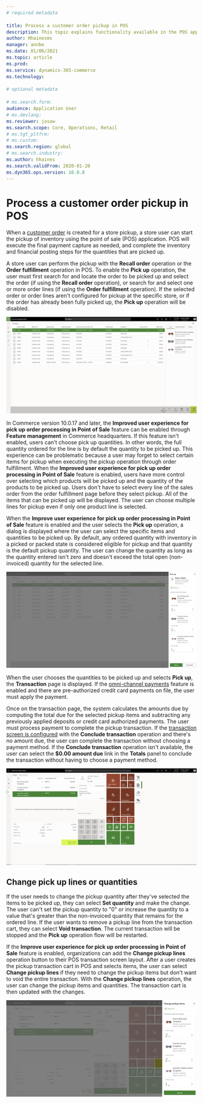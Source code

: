 ```yaml
---
# required metadata

title: Process a customer order pickup in POS
description: This topic explains functionality available in the POS application for processing a customer order pickup.
author: Hhainesms
manager: annbe
ms.date: 01/06/2021
ms.topic: article
ms.prod:
ms.service: dynamics-365-commerce
ms.technology: 

# optional metadata

# ms.search.form:
audience: Application User
# ms.devlang: 
ms.reviewer: josaw
ms.search.scope: Core, Operations, Retail
# ms.tgt_pltfrm: 
# ms.custom:
ms.search.region: global
# ms.search.industry:
ms.author: hhaines
ms.search.validFrom: 2020-01-20
ms.dyn365.ops.version: 10.0.8
---
```


# Process a customer order pickup in POS

When a [customer order](customer-orders-overview.md) is created for a store pickup, a store user can start the pickup of inventory using the point of sale (POS) application. POS will execute the final payment capture as needed, and complete the inventory and financial posting steps for the quantities that are picked up.

A store user can perform the pickup with the **Recall order** operation or the **Order fulfillment** operation in POS. To enable the **Pick up** operation, the user must first search for and locate the order to be picked up and select the order (if using the **Recall order** operation), or search for and select one or more order lines (if using the **Order fulfillment** operation). If the selected order or order lines aren't configured for pickup at the specific store, or if the order has already been fully picked up, the **Pick up** operation will be disabled.

![Pick up operation](media/pickupoperation.png)

In Commerce version 10.0.17 and later, the **Improved user experience for pick up order processing in Point of Sale** feature can be enabled through **Feature management** in Commerce headquarters. If this feature isn't enabled, users can't choose pick up quantities. In other words, the full quantity ordered for the line is by default the quantity to be picked up. This experience can be problematic because a user may forget to select certain items for pickup when executing the pickup operation through order fulfillment. When the **Improved user experience for pick up order processing in Point of Sale** feature is enabled, users have more control over selecting which products will be picked up and the quantity of the products to be picked up. Users don't have to select every line of the sales order from the order fulfillment page before they select pickup. All of the items that can be picked up will be displayed. The user can choose multiple lines for pickup even if only one product line is selected.

When the **Improve user experience for pick up order processing in Point of Sale** feature is enabled and the user selects the **Pick up** operation, a dialog is displayed where the user can select the specific items and quantities to be picked up. By default, any ordered quantity with inventory in a picked or packed state is considered eligible for pickup and that quantity is the default pickup quantity. The user can change the quantity as long as the quantity entered isn't zero and doesn't exceed the total open (non-invoiced) quantity for the selected line.  

![Pick up line selection dialog](media/pickupselect.png)

When the user chooses the quantities to be picked up and selects **Pick up**, the **Transaction** page is displayed. If the [omni-channel payments](omni-channel-payments.md) feature is enabled and there are pre-authorized credit card payments on file, the user must apply the payment.  

Once on the transaction page, the system calculates the amounts due by computing the total due for the selected pickup items and subtracting any previously applied deposits or credit card authorized payments. The user must process payment to complete the pickup transaction. If the [transaction screen is configured](pos-screen-layouts.md) with the **Conclude transaction** operation and there's no amount due, the user can complete the transaction without choosing a payment method. If the **Conclude transaction** operation isn't available, the user can select the **$0.00 amount due** link in the **Totals** panel to conclude the transaction without having to choose a payment method.

![Pick up transaction screen 1](media/pickupcart.png)

## Change pick up lines or quantities

If the user needs to change the pickup quantity after they've selected the items to be picked up, they can select **Set quantity** and make the change. The user can't set the pickup quantity to "0" or increase the quantity to a value that's greater than the non-invoiced quantity that remains for the ordered line. If the user wants to remove a pickup line from the transaction cart, they can select **Void transaction**. The current transaction will be stopped and the **Pick up** operation flow will be restarted.

If the **Improve user experience for pick up order processing in Point of Sale** feature is enabled, organizations can add the **Change pickup lines** operation button to their POS transaction screen layout. After a user creates the pickup transaction cart in POS and selects items, the user can select **Change pickup lines** if they need to change the pickup items but don't want to void the entire transaction. With the **Change pickup lines** operation, the user can change the pickup items and quantities. The transaction cart is then updated with the changes.

![Pick up transaction screen 2](media/pickupchange.png)
